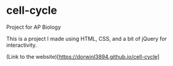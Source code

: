 # cell-cycle
Project for AP Biology

This is a project I made using HTML, CSS, and a bit of jQuery for interactivity.

 (Link to the website)[https://dorwinl3894.github.io/cell-cycle]
